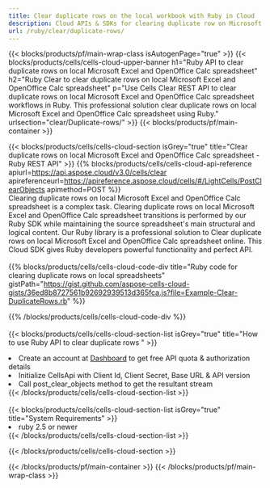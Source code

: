 ```yaml
---
title: Clear duplicate rows on the local workbook with Ruby in Cloud 
description: Cloud APIs & SDKs for clearing duplicate row on Microsoft Excel & OpenOffice Calc with Ruby. Clear duplicate rows on local spreadsheets by the Cells Cloud API SDK for Ruby 
url: /ruby/clear/duplicate-rows/
---
```



{{< blocks/products/pf/main-wrap-class isAutogenPage="true" >}}
{{< blocks/products/cells/cells-cloud-upper-banner h1="Ruby API to clear duplicate rows on local Microsoft Excel and OpenOffice Calc spreadsheet" h2="Ruby Clear to clear duplicate rows on local Microsoft Excel and OpenOffice Calc spreadsheet" p="Use Cells Clear REST API to clear duplicate rows on local Microsoft Excel and OpenOffice Calc spreadsheet workflows in Ruby. This professional solution clear duplicate rows on local Microsoft Excel and OpenOffice Calc spreadsheet using Ruby." urlsection="clear/Duplicate-rows/" >}}
{{< blocks/products/pf/main-container >}}

{{< blocks/products/cells/cells-cloud-section isGrey="true"  title="Clear duplicate rows on local Microsoft Excel and OpenOffice Calc spreadsheet - Ruby REST API" >}}
{{% blocks/products/cells/cells-cloud-api-reference  apiurl=https://api.aspose.cloud/v3.0/cells/clear  apireferenceurl=https://apireference.aspose.cloud/cells/#/LightCells/PostClearObjects  apimethod=POST %}}
<br/>
Clearing duplicate rows on local Microsoft Excel and OpenOffice Calc spreadsheet is a complex task. Clearing duplicate rows on local Microsoft Excel and OpenOffice Calc spreadsheet transitions is performed by our Ruby SDK while maintaining the source spreadsheet's main structural and logical content. Our Ruby library is a professional solution to Clear duplicate rows on local Microsoft Excel and OpenOffice Calc spreadsheet online. This Cloud SDK gives Ruby developers powerful functionality and perfect API.
<br/>
<br/>
{{% blocks/products/cells/cells-cloud-code-div title="Ruby code for clearing duplicate rows on local spreadsheets" gistPath="https://gist.github.com/aspose-cells-cloud-gists/36ed8b8727561b92692939513d365fca.js?file=Example-Clear-DuplicateRows.rb" %}}
  
{{% /blocks/products/cells/cells-cloud-code-div  %}}
<br/>
<br/>
{{< blocks/products/cells/cells-cloud-section-list isGrey="true"  title="How to use Ruby API to clear duplicate rows " >}}
<li>Create an account at <a href="https://dashboard.aspose.cloud/">Dashboard</a> to get free API quota & authorization details</li>
<li>Initialize CellsApi with Client Id, Client Secret, Base URL & API version</li>
<li>Call post_clear_objects method to get the resultant stream</li>
{{< /blocks/products/cells/cells-cloud-section-list >}}
<br/>
<br/>
{{< blocks/products/cells/cells-cloud-section-list isGrey="true"  title="System Requirements" >}}
<li>ruby 2.5 or newer</li>
{{< /blocks/products/cells/cells-cloud-section-list >}}

{{< /blocks/products/cells/cells-cloud-section >}}

{{< /blocks/products/pf/main-container >}}
{{< /blocks/products/pf/main-wrap-class >}}
